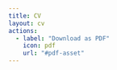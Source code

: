 ```yaml
---
title: CV
layout: cv
actions:
  - label: "Download as PDF"
    icon: pdf
    url: "#pdf-asset"
---
```

